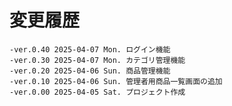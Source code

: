 # 変更履歴

	-ver.0.40 2025-04-07 Mon. ログイン機能
	-ver.0.30 2025-04-07 Mon. カテゴリ管理機能
	-ver.0.20 2025-04-06 Sun. 商品管理機能
	-ver.0.10 2025-04-06 Sun. 管理者用商品一覧画面の追加
	-ver.0.00 2025-04-05 Sat. プロジェクト作成

